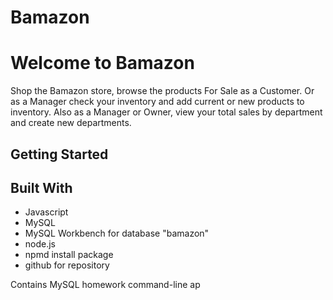 # Bamazon
# Welcome to Bamazon

Shop the Bamazon store, browse the products For Sale as a Customer.
Or as a Manager check your inventory and add current or new products to inventory.
Also as a Manager or Owner, view your total sales by department and create new departments.

## Getting Started

## Built With
* Javascript
* MySQL
* MySQL Workbench for database "bamazon"
* node.js
* npmd install package
* github for repository

Contains MySQL homework command-line ap
